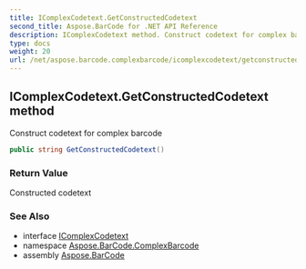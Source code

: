 ```yaml
---
title: IComplexCodetext.GetConstructedCodetext
second_title: Aspose.BarCode for .NET API Reference
description: IComplexCodetext method. Construct codetext for complex barcode
type: docs
weight: 20
url: /net/aspose.barcode.complexbarcode/icomplexcodetext/getconstructedcodetext/
---
```

## IComplexCodetext.GetConstructedCodetext method

Construct codetext for complex barcode

```csharp
public string GetConstructedCodetext()
```

### Return Value

Constructed codetext

### See Also

* interface [IComplexCodetext](../)
* namespace [Aspose.BarCode.ComplexBarcode](../../icomplexcodetext/)
* assembly [Aspose.BarCode](../../../)


